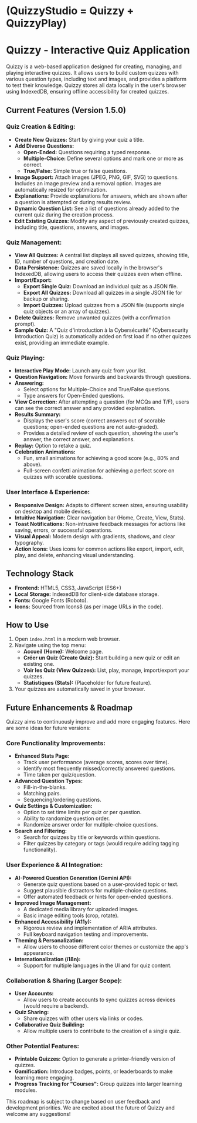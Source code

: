 # (QuizzyStudio = Quizzy + QuizzyPlay)


# Quizzy - Interactive Quiz Application

Quizzy is a web-based application designed for creating, managing, and playing interactive quizzes. It allows users to build custom quizzes with various question types, including text and images, and provides a platform to test their knowledge. Quizzy stores all data locally in the user's browser using IndexedDB, ensuring offline accessibility for created quizzes.

## Current Features (Version 1.5.0)

### Quiz Creation & Editing:
*   **Create New Quizzes:** Start by giving your quiz a title.
*   **Add Diverse Questions:**
    *   **Open-Ended:** Questions requiring a typed response.
    *   **Multiple-Choice:** Define several options and mark one or more as correct.
    *   **True/False:** Simple true or false questions.
*   **Image Support:** Attach images (JPEG, PNG, GIF, SVG) to questions. Includes an image preview and a removal option. Images are automatically resized for optimization.
*   **Explanations:** Provide explanations for answers, which are shown after a question is attempted or during results review.
*   **Dynamic Question List:** See a list of questions already added to the current quiz during the creation process.
*   **Edit Existing Quizzes:** Modify any aspect of previously created quizzes, including title, questions, answers, and images.

### Quiz Management:
*   **View All Quizzes:** A central list displays all saved quizzes, showing title, ID, number of questions, and creation date.
*   **Data Persistence:** Quizzes are saved locally in the browser's IndexedDB, allowing users to access their quizzes even when offline.
*   **Import/Export:**
    *   **Export Single Quiz:** Download an individual quiz as a JSON file.
    *   **Export All Quizzes:** Download all quizzes in a single JSON file for backup or sharing.
    *   **Import Quizzes:** Upload quizzes from a JSON file (supports single quiz objects or an array of quizzes).
*   **Delete Quizzes:** Remove unwanted quizzes (with a confirmation prompt).
*   **Sample Quiz:** A "Quiz d'introduction à la Cybersécurité" (Cybersecurity Introduction Quiz) is automatically added on first load if no other quizzes exist, providing an immediate example.

### Quiz Playing:
*   **Interactive Play Mode:** Launch any quiz from your list.
*   **Question Navigation:** Move forwards and backwards through questions.
*   **Answering:**
    *   Select options for Multiple-Choice and True/False questions.
    *   Type answers for Open-Ended questions.
*   **View Correction:** After attempting a question (for MCQs and T/F), users can see the correct answer and any provided explanation.
*   **Results Summary:**
    *   Displays the user's score (correct answers out of scorable questions; open-ended questions are not auto-graded).
    *   Provides a detailed review of each question, showing the user's answer, the correct answer, and explanations.
*   **Replay:** Option to retake a quiz.
*   **Celebration Animations:**
    *   Fun, small animations for achieving a good score (e.g., 80% and above).
    *   Full-screen confetti animation for achieving a perfect score on quizzes with scorable questions.

### User Interface & Experience:
*   **Responsive Design:** Adapts to different screen sizes, ensuring usability on desktop and mobile devices.
*   **Intuitive Navigation:** Clear navigation bar (Home, Create, View, Stats).
*   **Toast Notifications:** Non-intrusive feedback messages for actions like saving, errors, or successful operations.
*   **Visual Appeal:** Modern design with gradients, shadows, and clear typography.
*   **Action Icons:** Uses icons for common actions like export, import, edit, play, and delete, enhancing visual understanding.

## Technology Stack
*   **Frontend:** HTML5, CSS3, JavaScript (ES6+)
*   **Local Storage:** IndexedDB for client-side database storage.
*   **Fonts:** Google Fonts (Roboto).
*   **Icons:** Sourced from Icons8 (as per image URLs in the code).

## How to Use
1.  Open `index.html` in a modern web browser.
2.  Navigate using the top menu:
    *   **Accueil (Home):** Welcome page.
    *   **Créer un Quiz (Create Quiz):** Start building a new quiz or edit an existing one.
    *   **Voir les Quiz (View Quizzes):** List, play, manage, import/export your quizzes.
    *   **Statistiques (Stats):** (Placeholder for future feature).
3.  Your quizzes are automatically saved in your browser.

## Future Enhancements & Roadmap

Quizzy aims to continuously improve and add more engaging features. Here are some ideas for future versions:

### Core Functionality Improvements:
*   **Enhanced Stats Page:**
    *   Track user performance (average scores, scores over time).
    *   Identify most frequently missed/correctly answered questions.
    *   Time taken per quiz/question.
*   **Advanced Question Types:**
    *   Fill-in-the-blanks.
    *   Matching pairs.
    *   Sequencing/ordering questions.
*   **Quiz Settings & Customization:**
    *   Option to set time limits per quiz or per question.
    *   Ability to randomize question order.
    *   Randomize answer order for multiple-choice questions.
*   **Search and Filtering:**
    *   Search for quizzes by title or keywords within questions.
    *   Filter quizzes by category or tags (would require adding tagging functionality).

### User Experience & AI Integration:
*   **AI-Powered Question Generation (Gemini API):**
    *   Generate quiz questions based on a user-provided topic or text.
    *   Suggest plausible distractors for multiple-choice questions.
    *   Offer automated feedback or hints for open-ended questions.
*   **Improved Image Management:**
    *   A dedicated media library for uploaded images.
    *   Basic image editing tools (crop, rotate).
*   **Enhanced Accessibility (A11y):**
    *   Rigorous review and implementation of ARIA attributes.
    *   Full keyboard navigation testing and improvements.
*   **Theming & Personalization:**
    *   Allow users to choose different color themes or customize the app's appearance.
*   **Internationalization (i18n):**
    *   Support for multiple languages in the UI and for quiz content.

### Collaboration & Sharing (Larger Scope):
*   **User Accounts:**
    *   Allow users to create accounts to sync quizzes across devices (would require a backend).
*   **Quiz Sharing:**
    *   Share quizzes with other users via links or codes.
*   **Collaborative Quiz Building:**
    *   Allow multiple users to contribute to the creation of a single quiz.

### Other Potential Features:
*   **Printable Quizzes:** Option to generate a printer-friendly version of quizzes.
*   **Gamification:** Introduce badges, points, or leaderboards to make learning more engaging.
*   **Progress Tracking for "Courses":** Group quizzes into larger learning modules.

This roadmap is subject to change based on user feedback and development priorities. We are excited about the future of Quizzy and welcome any suggestions!
